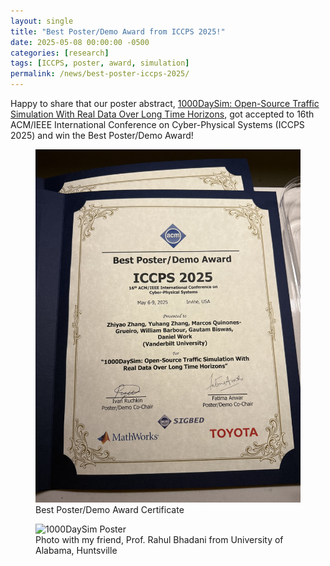 ```yaml
---
layout: single
title: "Best Poster/Demo Award from ICCPS 2025!"
date: 2025-05-08 00:00:00 -0500
categories: [research]
tags: [ICCPS, poster, award, simulation]
permalink: /news/best-poster-iccps-2025/
---
```


Happy to share that our poster abstract, [1000DaySim: Open-Source Traffic Simulation With Real Data Over Long Time Horizons](https://doi.org/10.1145/3716550.3725151), got accepted to 16th ACM/IEEE International Conference on
Cyber-Physical Systems (ICCPS 2025) and win the Best Poster/Demo Award! 

<figure>
  <img src="/assets/images/ICCPS-award.jpg" alt="ICCPS 2025 Best Poster/Demo Award Certificate">
  <figcaption>Best Poster/Demo Award Certificate</figcaption>
</figure>

<figure>
  <img src="/assets/images/ICCPS-poster.PNG" alt="1000DaySim Poster">
  <figcaption>Photo with my friend, Prof. Rahul Bhadani from University of Alabama, Huntsville</figcaption>
</figure>

